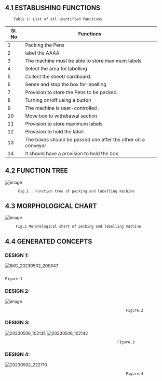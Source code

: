 ## 4.1 ESTABLISHING FUNCTIONS
        Table 1: List of all identified functions
|Sl. No | Functions|
|-------|----------|
 1 | Packing the Pens
 2 | label the AAAA
3 |The machine must be able to store maximum labels
4 | Select the area for labelling
5 | Collect the sheet/ cardboard.
6 | Sense and stop the box for labelling
7 | Provision to store the Pens to be packed.
8 | Turning on/off using a button
9 | The machine is user-controlled .
10 | Move box to withdrawal section
11 | Provision to store maximum labels
12 | Provision to hold the label
13|The boxes should be passed one after the other on a conveyor.
14|It should have a provision to hold the box


## 4.2 FUNCTION TREE
![image](https://user-images.githubusercontent.com/131193839/236005897-57b2ed4d-13e0-4226-a780-0b862ee91ba5.png)
           
          Fig.1 : Function tree of packing and labelling machine

## 4.3 MORPHOLOGICAL CHART
![image](https://user-images.githubusercontent.com/131193839/235206410-9cfede2a-fe7d-4006-afe4-3a0bf42d98cd.png)
            
         Fig.2 Morphological chart of packing and labelling machine
## 4.4 GENERATED CONCEPTS
### DESIGN 1:
![IMG_20230502_200047](https://user-images.githubusercontent.com/131193839/235723549-1c26f59c-cb9a-4fbe-8df5-6b9662a9d949.jpg)

                                                                    Figure.1
### DESIGN 2:
![image](https://user-images.githubusercontent.com/131193839/235724271-126fd55f-8718-4506-a614-5013cc826c8e.png)
           
                                                            Figure.2

### DESIGN 3:

![20230506_102135](https://user-images.githubusercontent.com/131193839/236601885-69dc70ef-bd3f-41e7-9924-1e017af7da93.jpg)
![20230506_102142](https://user-images.githubusercontent.com/131193839/236602023-90f7ce8d-5f2a-401e-9aca-170d5541cd9a.jpg)


                                                        Figure.3

### DESIGN 4:
![20230502_222710](https://user-images.githubusercontent.com/131193839/235735439-3bd2018d-d616-46c6-9c14-495b45080dd9.jpg)

                                                            Figure.4


